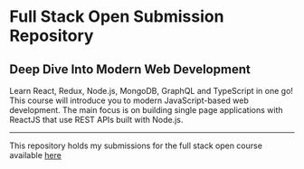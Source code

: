 # Full Stack Open Submission Repository

## Deep Dive Into Modern Web Development

Learn React, Redux, Node.js, MongoDB, GraphQL and TypeScript in one go! This course will introduce you to modern JavaScript-based web development. The main focus is on building single page applications with ReactJS that use REST APIs built with Node.js.

---

This repository holds my submissions for the full stack open course available [here](https://fullstackopen.com/en/)
